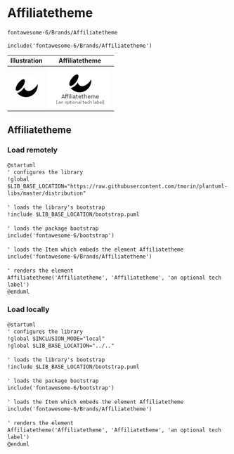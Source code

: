 # Affiliatetheme


```text
fontawesome-6/Brands/Affiliatetheme
```

```text
include('fontawesome-6/Brands/Affiliatetheme')
```



| Illustration | Affiliatetheme |
| :---: | :---: |
| ![illustration for Illustration](../../fontawesome-6/Brands/Affiliatetheme.png) | ![illustration for Affiliatetheme](../../fontawesome-6/Brands/Affiliatetheme.Local.png) |




## Affiliatetheme

### Load remotely
```plantuml
@startuml
' configures the library
!global $LIB_BASE_LOCATION="https://raw.githubusercontent.com/tmorin/plantuml-libs/master/distribution"

' loads the library's bootstrap
!include $LIB_BASE_LOCATION/bootstrap.puml

' loads the package bootstrap
include('fontawesome-6/bootstrap')

' loads the Item which embeds the element Affiliatetheme
include('fontawesome-6/Brands/Affiliatetheme')

' renders the element
Affiliatetheme('Affiliatetheme', 'Affiliatetheme', 'an optional tech label')
@enduml
```

### Load locally
```plantuml
@startuml
' configures the library
!global $INCLUSION_MODE="local"
!global $LIB_BASE_LOCATION="../.."

' loads the library's bootstrap
!include $LIB_BASE_LOCATION/bootstrap.puml

' loads the package bootstrap
include('fontawesome-6/bootstrap')

' loads the Item which embeds the element Affiliatetheme
include('fontawesome-6/Brands/Affiliatetheme')

' renders the element
Affiliatetheme('Affiliatetheme', 'Affiliatetheme', 'an optional tech label')
@enduml
```

